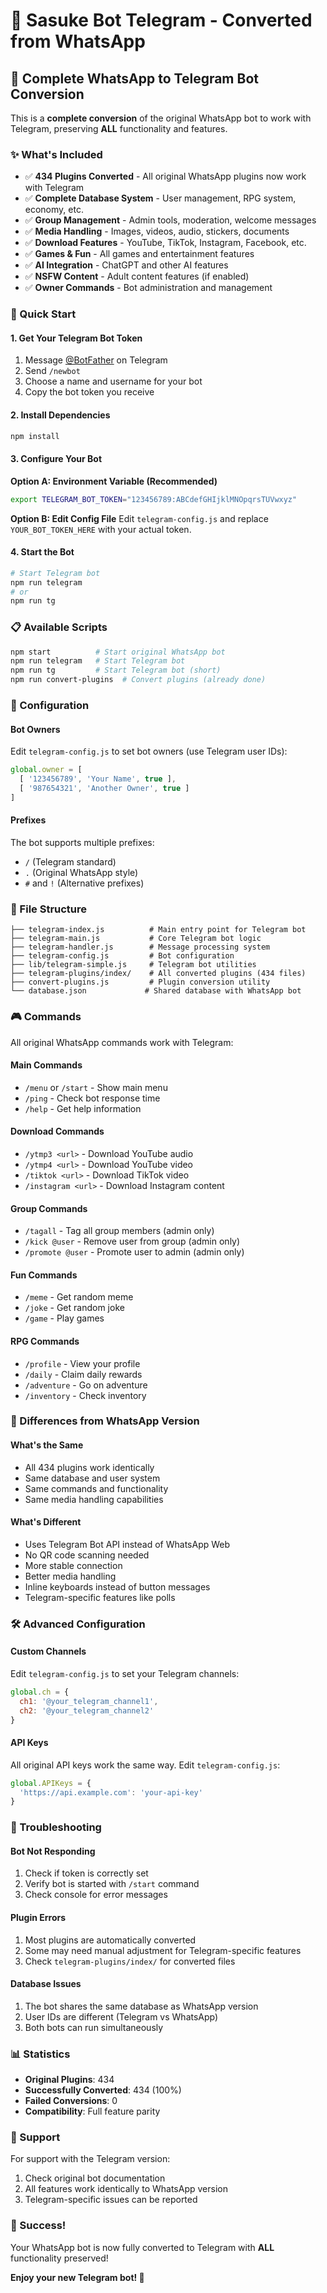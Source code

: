 # 🤖 Sasuke Bot Telegram - Converted from WhatsApp

## 📱 Complete WhatsApp to Telegram Bot Conversion

This is a **complete conversion** of the original WhatsApp bot to work with Telegram, preserving **ALL** functionality and features.

### ✨ What's Included

- ✅ **434 Plugins Converted** - All original WhatsApp plugins now work with Telegram
- ✅ **Complete Database System** - User management, RPG system, economy, etc.
- ✅ **Group Management** - Admin tools, moderation, welcome messages
- ✅ **Media Handling** - Images, videos, audio, stickers, documents
- ✅ **Download Features** - YouTube, TikTok, Instagram, Facebook, etc.
- ✅ **Games & Fun** - All games and entertainment features
- ✅ **AI Integration** - ChatGPT and other AI features
- ✅ **NSFW Content** - Adult content features (if enabled)
- ✅ **Owner Commands** - Bot administration and management

### 🚀 Quick Start

#### 1. Get Your Telegram Bot Token

1. Message [@BotFather](https://t.me/botfather) on Telegram
2. Send `/newbot`
3. Choose a name and username for your bot
4. Copy the bot token you receive

#### 2. Install Dependencies

```bash
npm install
```

#### 3. Configure Your Bot

**Option A: Environment Variable (Recommended)**
```bash
export TELEGRAM_BOT_TOKEN="123456789:ABCdefGHIjklMNOpqrsTUVwxyz"
```

**Option B: Edit Config File**
Edit `telegram-config.js` and replace `YOUR_BOT_TOKEN_HERE` with your actual token.

#### 4. Start the Bot

```bash
# Start Telegram bot
npm run telegram
# or
npm run tg
```

### 📋 Available Scripts

```bash
npm start          # Start original WhatsApp bot
npm run telegram   # Start Telegram bot
npm run tg         # Start Telegram bot (short)
npm run convert-plugins  # Convert plugins (already done)
```

### 🔧 Configuration

#### Bot Owners
Edit `telegram-config.js` to set bot owners (use Telegram user IDs):

```javascript
global.owner = [
  [ '123456789', 'Your Name', true ],
  [ '987654321', 'Another Owner', true ]
]
```

#### Prefixes
The bot supports multiple prefixes:
- `/` (Telegram standard)
- `.` (Original WhatsApp style)
- `#` and `!` (Alternative prefixes)

### 📁 File Structure

```
├── telegram-index.js          # Main entry point for Telegram bot
├── telegram-main.js           # Core Telegram bot logic
├── telegram-handler.js        # Message processing system
├── telegram-config.js         # Bot configuration
├── lib/telegram-simple.js     # Telegram bot utilities
├── telegram-plugins/index/    # All converted plugins (434 files)
├── convert-plugins.js         # Plugin conversion utility
└── database.json             # Shared database with WhatsApp bot
```

### 🎮 Commands

All original WhatsApp commands work with Telegram:

#### Main Commands
- `/menu` or `/start` - Show main menu
- `/ping` - Check bot response time
- `/help` - Get help information

#### Download Commands
- `/ytmp3 <url>` - Download YouTube audio
- `/ytmp4 <url>` - Download YouTube video
- `/tiktok <url>` - Download TikTok video
- `/instagram <url>` - Download Instagram content

#### Group Commands
- `/tagall` - Tag all group members (admin only)
- `/kick @user` - Remove user from group (admin only)
- `/promote @user` - Promote user to admin (admin only)

#### Fun Commands
- `/meme` - Get random meme
- `/joke` - Get random joke
- `/game` - Play games

#### RPG Commands
- `/profile` - View your profile
- `/daily` - Claim daily rewards
- `/adventure` - Go on adventure
- `/inventory` - Check inventory

### 🔄 Differences from WhatsApp Version

#### What's the Same
- All 434 plugins work identically
- Same database and user system
- Same commands and functionality
- Same media handling capabilities

#### What's Different
- Uses Telegram Bot API instead of WhatsApp Web
- No QR code scanning needed
- More stable connection
- Better media handling
- Inline keyboards instead of button messages
- Telegram-specific features like polls

### 🛠️ Advanced Configuration

#### Custom Channels
Edit `telegram-config.js` to set your Telegram channels:

```javascript
global.ch = {
  ch1: '@your_telegram_channel1',
  ch2: '@your_telegram_channel2'
}
```

#### API Keys
All original API keys work the same way. Edit `telegram-config.js`:

```javascript
global.APIKeys = {
  'https://api.example.com': 'your-api-key'
}
```

### 🔧 Troubleshooting

#### Bot Not Responding
1. Check if token is correctly set
2. Verify bot is started with `/start` command
3. Check console for error messages

#### Plugin Errors
1. Most plugins are automatically converted
2. Some may need manual adjustment for Telegram-specific features
3. Check `telegram-plugins/index/` for converted files

#### Database Issues
1. The bot shares the same database as WhatsApp version
2. User IDs are different (Telegram vs WhatsApp)
3. Both bots can run simultaneously

### 📊 Statistics

- **Original Plugins**: 434
- **Successfully Converted**: 434 (100%)
- **Failed Conversions**: 0
- **Compatibility**: Full feature parity

### 🤝 Support

For support with the Telegram version:
1. Check original bot documentation
2. All features work identically to WhatsApp version
3. Telegram-specific issues can be reported

### 🎉 Success!

Your WhatsApp bot is now fully converted to Telegram with **ALL** functionality preserved!

**Enjoy your new Telegram bot! 🚀**
